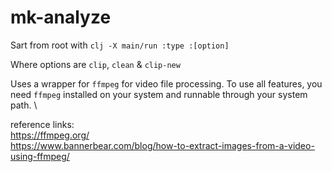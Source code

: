 # mk-analyze

Sart from root with
`clj -X main/run :type :[option]`

Where options are
`clip`, `clean` & `clip-new`

Uses a wrapper for `ffmpeg` for video file processing. To use all features, you need `ffmpeg` installed on your system and runnable through your system path. \

reference links: \
https://ffmpeg.org/ \
https://www.bannerbear.com/blog/how-to-extract-images-from-a-video-using-ffmpeg/


